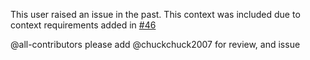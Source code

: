 This user raised an issue in the past. This context was included due to context requirements added in [#46](https://github.com/seanpm2001/seanpm2001/issues/46/)

@all-contributors please add @chuckchuck2007 for review, and issue

